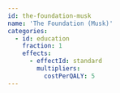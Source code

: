 ```yaml
---
id: the-foundation-musk
name: 'The Foundation (Musk)'
categories:
  - id: education
    fraction: 1
    effects:
      - effectId: standard
        multipliers:
          costPerQALY: 5
---
```


